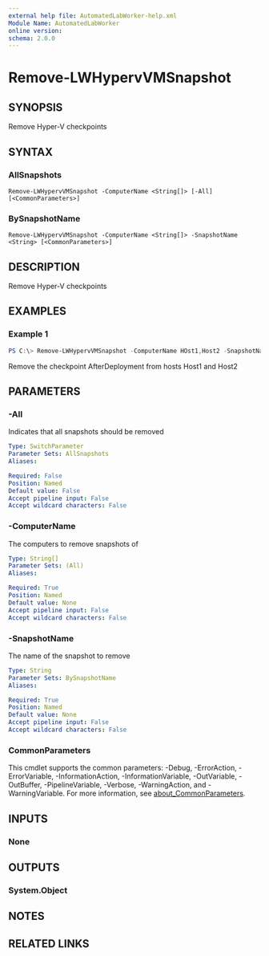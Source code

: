 ```yaml
---
external help file: AutomatedLabWorker-help.xml
Module Name: AutomatedLabWorker
online version:
schema: 2.0.0
---
```


# Remove-LWHypervVMSnapshot

## SYNOPSIS
Remove Hyper-V checkpoints

## SYNTAX

### AllSnapshots
```
Remove-LWHypervVMSnapshot -ComputerName <String[]> [-All] [<CommonParameters>]
```

### BySnapshotName
```
Remove-LWHypervVMSnapshot -ComputerName <String[]> -SnapshotName <String> [<CommonParameters>]
```

## DESCRIPTION
Remove Hyper-V checkpoints

## EXAMPLES

### Example 1
```powershell
PS C:\> Remove-LWHypervVMSnapshot -ComputerName HOst1,Host2 -SnapshotName AfterDeployment
```

Remove the checkpoint AfterDeployment from hosts Host1 and Host2

## PARAMETERS

### -All
Indicates that all snapshots should be removed

```yaml
Type: SwitchParameter
Parameter Sets: AllSnapshots
Aliases:

Required: False
Position: Named
Default value: False
Accept pipeline input: False
Accept wildcard characters: False
```

### -ComputerName
The computers to remove snapshots of

```yaml
Type: String[]
Parameter Sets: (All)
Aliases:

Required: True
Position: Named
Default value: None
Accept pipeline input: False
Accept wildcard characters: False
```

### -SnapshotName
The name of the snapshot to remove

```yaml
Type: String
Parameter Sets: BySnapshotName
Aliases:

Required: True
Position: Named
Default value: None
Accept pipeline input: False
Accept wildcard characters: False
```

### CommonParameters
This cmdlet supports the common parameters: -Debug, -ErrorAction, -ErrorVariable, -InformationAction, -InformationVariable, -OutVariable, -OutBuffer, -PipelineVariable, -Verbose, -WarningAction, and -WarningVariable. For more information, see [about_CommonParameters](http://go.microsoft.com/fwlink/?LinkID=113216).

## INPUTS

### None
## OUTPUTS

### System.Object
## NOTES

## RELATED LINKS
